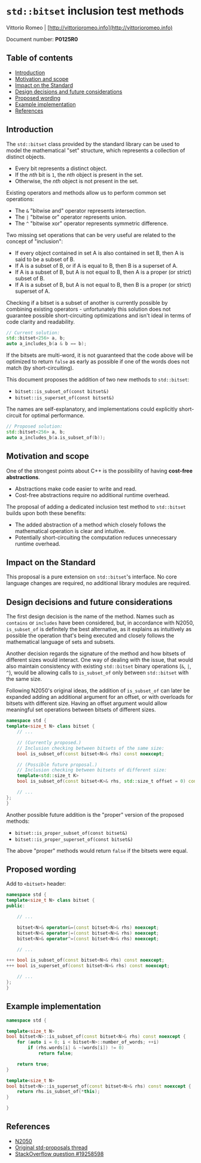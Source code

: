 # `std::bitset` inclusion test methods
Vittorio Romeo | [http://vittorioromeo.info](http://vittorioromeo.info)

Document number: **P0125R0**

## Table of contents

* [Introduction](#introduction)
* [Motivation and scope](#motivation-and-scope)
* [Impact on the Standard](#impact-on-the-standard)
* [Design decisions and future considerations](#design-decisions-and-future-considerations)
* [Proposed wording](#proposed-wording)
* [Example implementation](#example-implementation)
* [References](#references)



## Introduction

The `std::bitset` class provided by the standard library can be used to model the mathematical "set" structure, which represents a collection of distinct objects.

* Every bit represents a distinct object.
* If the *nth* bit is `1`, the *nth* object is present in the set.
* Otherwise, the *nth* object is not present in the set.

Existing operators and methods allow us to perform common set operations:
* The `&` "bitwise and" operator represents intersection.
* The `|` "bitwise or" operator represents union.
* The `^` "bitwise xor" operator represents symmetric difference.

Two missing set operations that can be very useful are related to the concept of "inclusion":
* If every object contained in set A is also contained in set B, then A is said to be a subset of B.
* If A is a subset of B, or if A is equal to B, then B is a superset of A.
* If A is a subset of B, but A is not equal to B, then A is a proper (or strict) subset of B.
* If A is a subset of B, but A is not equal to B, then B is a proper (or strict) superset of A.

Checking if a bitset is a subset of another is currently possible by combining existing operators - unfortunately this solution does not guarantee possible short-circuiting optimizations and isn't ideal in terms of code clarity and readability.

```cxx
// Current solution:
std::bitset<256> a, b;
auto a_includes_b(a & b == b);
```

If the bitsets are multi-word, it is not guaranteed that the code above will be optimized to return `false` as early as possible if one of the words does not match (by short-circuiting).

This document proposes the addition of two new methods to `std::bitset`:

* `bitset::is_subset_of(const bitset&)`
* `bitset::is_superset_of(const bitset&)`

The names are self-explanatory, and implementations could explicitly short-circuit for optimal performance.

```cxx
// Proposed solution:
std::bitset<256> a, b;
auto a_includes_b(a.is_subset_of(b));
```


## Motivation and scope

One of the strongest points about C++ is the possibility of having **cost-free abstractions**.

* Abstractions make code easier to write and read.
* Cost-free abstractions require no additional runtime overhead.

The proposal of adding a dedicated inclusion test method to `std::bitset` builds upon both these benefits:
* The added abstraction of a method which closely follows the mathematical operation is clear and intuitive.
* Potentially short-circuiting the computation reduces unnecessary runtime overhead.


## Impact on the Standard

This proposal is a pure extension on `std::bitset`'s interface. 
No core language changes are required, no additional library modules are required.


## Design decisions and future considerations

The first design decision is the name of the method.
Names such as `contains` or `includes` have been considered, but, in accordance with N2050, `is_subset_of` is definitely the best alternative, as it explains as intuitively as possible the operation that's being executed and closely follows the mathematical language of sets and subsets.

Another decision regards the signature of the method and how bitsets of different sizes would interact.
One way of dealing with the issue, that would also maintain consistency with existing `std::bitset` binary operations (`&`, `|`, `^`), would be allowing calls to `is_subset_of` only between `std::bitset` with the same size.

Following N2050's original ideas, the addition of `is_subset_of` can later be expanded adding an additional argument for an offset, or with overloads for bitsets with different size.
Having an offset argument would allow meaningful set operations between bitsets of different sizes.

```cxx
namespace std {
template<size_t N> class bitset {
    // ...

    // (Currently proposed.)
    // Inclusion checking between bitsets of the same size:
    bool is_subset_of(const bitset<N>& rhs) const noexcept;

    // (Possible future proposal.)
    // Inclusion checking between bitsets of different size:
    template<std::size_t K>
    bool is_subset_of(const bitset<K>& rhs, std::size_t offset = 0) const noexcept;

    // ...
};
}
```

Another possible future addition is the "proper" version of the proposed methods:

* `bitset::is_proper_subset_of(const bitset&)`
* `bitset::is_proper_superset_of(const bitset&)`

The above "proper" methods would return `false` if the bitsets were equal.


## Proposed wording

Add to `<bitset>` header:

```cxx
namespace std {
template<size_t N> class bitset {
public:

    // ...

    bitset<N>& operator&=(const bitset<N>& rhs) noexcept;
    bitset<N>& operator|=(const bitset<N>& rhs) noexcept;
    bitset<N>& operator^=(const bitset<N>& rhs) noexcept;

    // ...

+++ bool is_subset_of(const bitset<N>& rhs) const noexcept;
+++ bool is_superset_of(const bitset<N>& rhs) const noexcept;

    // ...
};
}
```


## Example implementation

```cxx
namespace std {

template<size_t N>
bool bitset<N>::is_subset_of(const bitset<N>& rhs) const noexcept {
    for (auto i = 0; i < bitset<N>::number_of_words; ++i)
        if (rhs.words[i] & ~(words[i]) != 0)
            return false;

    return true;
}

template<size_t N>
bool bitset<N>::is_superset_of(const bitset<N>& rhs) const noexcept {
    return rhs.is_subset_of(*this);
}

}
```


## References

* [N2050](http://www.open-std.org/jtc1/sc22/wg21/docs/papers/2006/n2050.pdf)
* [Original std-proposals thread](https://groups.google.com/a/isocpp.org/forum/?fromgroups#!topic/std-proposals/go4tznGMyjs)
* [StackOverflow question #19258598](http://stackoverflow.com/questions/19258598/check-if-a-bitset-contains-all-values-of-another-bitset)
